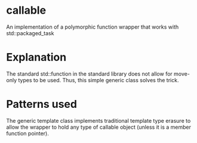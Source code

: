 # callable
An implementation of a polymorphic function wrapper that works with std::packaged_task

# Explanation
The standard std::function in the standard library does not allow for move-only types to be used. Thus, this simple generic class solves the trick. 

# Patterns used
The generic template class implements traditional template type erasure to allow the wrapper to hold any type of callable object (unless it is a member function pointer).


